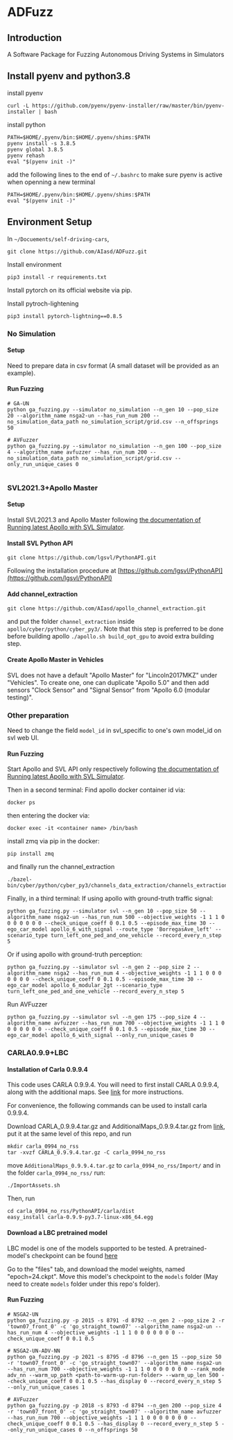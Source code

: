 # ADFuzz

## Introduction
A Software Package for Fuzzing Autonomous Driving Systems in Simulators



## Install pyenv and python3.8

install pyenv
```
curl -L https://github.com/pyenv/pyenv-installer/raw/master/bin/pyenv-installer | bash
```

install python
```
PATH=$HOME/.pyenv/bin:$HOME/.pyenv/shims:$PATH
pyenv install -s 3.8.5
pyenv global 3.8.5
pyenv rehash
eval "$(pyenv init -)"
```

add the following lines to the end of `~/.bashrc` to make sure pyenv is active when openning a new terminal
```
PATH=$HOME/.pyenv/bin:$HOME/.pyenv/shims:$PATH
eval "$(pyenv init -)"
```

## Environment Setup
In `~/Docuements/self-driving-cars`,
```
git clone https://github.com/AIasd/ADFuzz.git
```

Install environment
```
pip3 install -r requirements.txt
```

Install pytorch on its official website via pip.

Install pytroch-lightening
```
pip3 install pytorch-lightning==0.8.5
```

### No Simulation
#### Setup
Need to prepare data in csv format (A small dataset will be provided as an example).
#### Run Fuzzing
```
# GA-UN
python ga_fuzzing.py --simulator no_simulation --n_gen 10 --pop_size 20 --algorithm_name nsga2-un --has_run_num 200 --no_simulation_data_path no_simulation_script/grid.csv --n_offsprings 50

# AVFuzzer
python ga_fuzzing.py --simulator no_simulation --n_gen 100 --pop_size 4 --algorithm_name avfuzzer --has_run_num 200 --no_simulation_data_path no_simulation_script/grid.csv --only_run_unique_cases 0


```

### SVL2021.3+Apollo Master
#### Setup
Install SVL2021.3 and Apollo Master following [the documentation of Running latest Apollo with SVL Simulator](https://www.svlsimulator.com/docs/system-under-test/apollo-master-instructions/).


#### Install SVL Python API
```
git clone https://github.com/lgsvl/PythonAPI.git
```
Following the installation procedure at [https://github.com/lgsvl/PythonAPI](https://github.com/lgsvl/PythonAPI)

#### Add channel_extraction
```
git clone https://github.com/AIasd/apollo_channel_extraction.git
```
and put the folder  `channel_extraction` inside `apollo/cyber/python/cyber_py3/`. Note that this step is preferred to be done before building apollo `./apollo.sh build_opt_gpu` to avoid extra building step.


#### Create Apollo Master in Vehicles
SVL does not have a default "Apollo Master" for "Lincoln2017MKZ" under "Vehicles". To create one, one can duplicate "Apollo 5.0" and then add sensors "Clock Sensor" and "Signal Sensor" from "Apollo 6.0 (modular testing)".




### Other preparation
Need to change the field `model_id` in svl_specific to one's own model_id on svl web UI.

#### Run Fuzzing
Start Apollo and SVL API only respectively following [the documentation of Running latest Apollo with SVL Simulator](https://www.svlsimulator.com/docs/system-under-test/apollo-master-instructions/).


Then in a second terminal:
Find apollo docker container id via:
```
docker ps
```
then entering the docker via:
```
docker exec -it <container name> /bin/bash
```
install zmq via pip in the docker:
```
pip install zmq
```
and finally run the channel_extraction
```
./bazel-bin/cyber/python/cyber_py3/channels_data_extraction/channels_extraction
```


Finally, in a third terminal:
If using apollo with ground-truth traffic signal:
```
python ga_fuzzing.py --simulator svl --n_gen 10 --pop_size 50 --algorithm_name nsga2-un --has_run_num 500 --objective_weights -1 1 1 0 0 0 0 0 0 0 --check_unique_coeff 0 0.1 0.5 --episode_max_time 30 --ego_car_model apollo_6_with_signal --route_type 'BorregasAve_left' --scenario_type turn_left_one_ped_and_one_vehicle --record_every_n_step 5
```
Or if using apollo with ground-truth perception:
```
python ga_fuzzing.py --simulator svl --n_gen 2 --pop_size 2 --algorithm_name nsga2 --has_run_num 4 --objective_weights -1 1 1 0 0 0 0 0 0 0 --check_unique_coeff 0 0.1 0.5 --episode_max_time 30 --ego_car_model apollo_6_modular_2gt --scenario_type turn_left_one_ped_and_one_vehicle --record_every_n_step 5
```

Run AVFuzzer
```
python ga_fuzzing.py --simulator svl --n_gen 175 --pop_size 4 --algorithm_name avfuzzer --has_run_num 700 --objective_weights -1 1 1 0 0 0 0 0 0 0 --check_unique_coeff 0 0.1 0.5 --episode_max_time 30 --ego_car_model apollo_6_with_signal --only_run_unique_cases 0
```


### CARLA0.9.9+LBC
#### Installation of Carla 0.9.9.4
This code uses CARLA 0.9.9.4. You will need to first install CARLA 0.9.9.4, along with the additional maps.
See [link](https://github.com/carla-simulator/carla/releases/tag/0.9.9) for more instructions.

For convenience, the following commands can be used to install carla 0.9.9.4.

Download CARLA_0.9.9.4.tar.gz and AdditionalMaps_0.9.9.4.tar.gz from [link](https://github.com/carla-simulator/carla/releases/tag/0.9.9), put it at the same level of this repo, and run
```
mkdir carla_0994_no_rss
tar -xvzf CARLA_0.9.9.4.tar.gz -C carla_0994_no_rss
```
move `AdditionalMaps_0.9.9.4.tar.gz` to `carla_0994_no_rss/Import/` and in the folder `carla_0994_no_rss/` run:
```
./ImportAssets.sh
```
Then, run
```
cd carla_0994_no_rss/PythonAPI/carla/dist
easy_install carla-0.9.9-py3.7-linux-x86_64.egg
```

#### Download a LBC pretrained model
LBC model is one of the models supported to be tested. A pretrained-model's checkpoint can be found [here](https://app.wandb.ai/bradyz/2020_carla_challenge_lbc/runs/command_coefficient=0.01_sample_by=even_stage2/files)

Go to the "files" tab, and download the model weights, named "epoch=24.ckpt". Move this model's checkpoint to the `models` folder (May need to create `models` folder under this repo's folder).


#### Run Fuzzing
```
# NSGA2-UN
python ga_fuzzing.py -p 2015 -s 8791 -d 8792 --n_gen 2 --pop_size 2 -r 'town07_front_0' -c 'go_straight_town07' --algorithm_name nsga2-un --has_run_num 4 --objective_weights -1 1 1 0 0 0 0 0 0 0 --check_unique_coeff 0 0.1 0.5

# NSGA2-UN-ADV-NN
python ga_fuzzing.py -p 2021 -s 8795 -d 8796 --n_gen 15 --pop_size 50 -r 'town07_front_0' -c 'go_straight_town07' --algorithm_name nsga2-un --has_run_num 700 --objective_weights -1 1 1 0 0 0 0 0 0 0 --rank_mode adv_nn --warm_up_path <path-to-warm-up-run-folder> --warm_up_len 500 --check_unique_coeff 0 0.1 0.5 --has_display 0 --record_every_n_step 5 --only_run_unique_cases 1

# AVFuzzer
python ga_fuzzing.py -p 2018 -s 8793 -d 8794 --n_gen 200 --pop_size 4 -r 'town07_front_0' -c 'go_straight_town07' --algorithm_name avfuzzer --has_run_num 700 --objective_weights -1 1 1 0 0 0 0 0 0 0 --check_unique_coeff 0 0.1 0.5 --has_display 0 --record_every_n_step 5 --only_run_unique_cases 0 --n_offsprings 50
```
